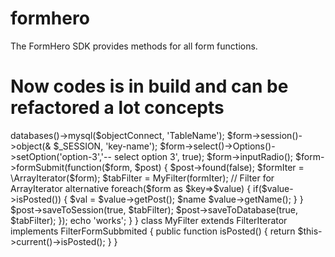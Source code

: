 # formhero
The FormHero SDK provides methods for all form functions.

# Now codes is in build and can be refactored a lot concepts
<?php namespace app;

use \App\FormHero as FormHero;
class Bootstrap {
    public static function run() {

        $form = new FormHero\Form();
        $form->databases()->mysql($objectConnect, 'TableName');
        $form->session()->object(& $_SESSION, 'key-name');

        
        $form->select()->Options()->setOption('option-3','-- select option 3', true);
        $form->inputRadio();
        $form->formSubmit(function($form, $post) {
            $post->found(false);

            $formIter = \ArrayIterator($form);
            $tabFilter = MyFilter(formIter);
            // Filter for ArrayIterator alternative
            foreach($form as $key=>$value) {
                if($value->isPosted()) {
                 $val = $value->getPost();
                  $name  $value->getName();  
                }
            }

            $post->saveToSession(true, $tabFilter);
            $post->saveToDatabase(true, $tabFilter);

        });
        echo 'works';
    }
}

class MyFilter extends FilterIterator implements FilterFormSubbmited {
    public function isPosted() {      
        return $this->current()->isPosted();
    }
}
